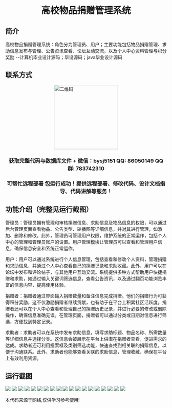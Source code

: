 <p><h1 align="center">高校物品捐赠管理系统</h1></p>

## 简介
高校物品捐赠管理系统：角色分为管理员、用户；主要功能包括物品捐赠管理、求助信息发布与管理、公告资讯查看、论坛互动交流，以及个人中心资料管理与积分奖励    --计算机毕业设计源码；毕设源码；java毕业设计源码


## 联系方式
<img src="https://bs-1329754181.cos.ap-shanghai.myqcloud.com/wx.jpg" alt="二维码" style="display: block; margin: 0 auto;" width="200px">
<p><h3 align="center">获取完整代码与数据库文件 + 微信：bysj5151 QQ: 86050149 QQ群: 783742310</h3></p>
<p><h3 align="center">可帮忙远程部署 包运行成功！提供远程部署、修改代码、设计文档指导、代码讲解等服务！</h3></p>

## 功能介绍（完整见运行截图）
管理员：管理员拥有管理和审核捐赠信息、求助信息及物品信息的权限，可以通过后台管理页面查看物品、公告类型、轮播图等详细信息，并对其进行管理，如添加、删除和修改。此外，管理员可管理用户权限，维护系统的正常运作，包括个人中心的管理和管理员账户的设置。用户管理模块让管理员可以查看和管理用户信息，确保信息安全和系统正常运作。

用户：用户可以通过系统进行个人信息管理，包括查看和修改个人资料，管理捐赠和求助信息，并通过个人中心查看自己的捐赠记录和求助收藏。此外，用户可以在论坛中发布和评论帖子，与其他用户互动交流。系统提供多种方式帮助用户快捷捐赠和求助，如通过输入关键词筛选信息，查看公告资讯，以及通过翻页功能浏览丰富的信息内容，提高使用体验。

捐赠者：捐赠者通过界面输入捐赠数量和备注信息完成捐赠。他们的捐赠行为可获得积分奖励，这不仅激励捐赠者继续贡献，也有助于在平台上积累社区活跃度。捐赠者还可以在个人中心查看和管理自己的捐赠历史记录，并进行必要的修改或删除操作，确保信息准确无误。在管理页面，捐赠者可以通过分类或日期对信息进行筛选，方便找到特定记录。

求助者：求助者可以在系统中发布求助信息，填写求助标题、物品名称、所需数量等详细信息并选择分类。这信息会被展示在平台上供潜在捐赠者查看，促进需求的达成。求助者还可利用搜索框及类别筛选功能，快速查找到相关联的捐赠信息，以便于沟通联系。此外，求助者也能够查看关联的求助信息，管理收藏，确保在平台上有效利用资源。


## 运行截图
![](https://bs-1329754181.cos.ap-shanghai.myqcloud.com/spring/CollegeDonationManagementSystem/img/001.jpg)
![](https://bs-1329754181.cos.ap-shanghai.myqcloud.com/spring/CollegeDonationManagementSystem/img/002.jpg)
![](https://bs-1329754181.cos.ap-shanghai.myqcloud.com/spring/CollegeDonationManagementSystem/img/003.jpg)
![](https://bs-1329754181.cos.ap-shanghai.myqcloud.com/spring/CollegeDonationManagementSystem/img/004.jpg)
![](https://bs-1329754181.cos.ap-shanghai.myqcloud.com/spring/CollegeDonationManagementSystem/img/005.jpg)
![](https://bs-1329754181.cos.ap-shanghai.myqcloud.com/spring/CollegeDonationManagementSystem/img/006.jpg)
![](https://bs-1329754181.cos.ap-shanghai.myqcloud.com/spring/CollegeDonationManagementSystem/img/007.jpg)
![](https://bs-1329754181.cos.ap-shanghai.myqcloud.com/spring/CollegeDonationManagementSystem/img/008.jpg)
![](https://bs-1329754181.cos.ap-shanghai.myqcloud.com/spring/CollegeDonationManagementSystem/img/009.jpg)
![](https://bs-1329754181.cos.ap-shanghai.myqcloud.com/spring/CollegeDonationManagementSystem/img/010.jpg)
![](https://bs-1329754181.cos.ap-shanghai.myqcloud.com/spring/CollegeDonationManagementSystem/img/011.jpg)
![](https://bs-1329754181.cos.ap-shanghai.myqcloud.com/spring/CollegeDonationManagementSystem/img/012.jpg)
![](https://bs-1329754181.cos.ap-shanghai.myqcloud.com/spring/CollegeDonationManagementSystem/img/013.jpg)
![](https://bs-1329754181.cos.ap-shanghai.myqcloud.com/spring/CollegeDonationManagementSystem/img/014.jpg)
![](https://bs-1329754181.cos.ap-shanghai.myqcloud.com/spring/CollegeDonationManagementSystem/img/015.jpg)
![](https://bs-1329754181.cos.ap-shanghai.myqcloud.com/spring/CollegeDonationManagementSystem/img/016.jpg)
![](https://bs-1329754181.cos.ap-shanghai.myqcloud.com/spring/CollegeDonationManagementSystem/img/017.jpg)
![](https://bs-1329754181.cos.ap-shanghai.myqcloud.com/spring/CollegeDonationManagementSystem/img/018.jpg)
![](https://bs-1329754181.cos.ap-shanghai.myqcloud.com/spring/CollegeDonationManagementSystem/img/019.jpg)

<p>本代码来源于网络,仅供学习参考使用!</p>
